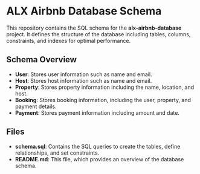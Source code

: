 # ALX Airbnb Database Schema

This repository contains the SQL schema for the **alx-airbnb-database** project. It defines the structure of the database including tables, columns, constraints, and indexes for optimal performance.

## Schema Overview

- **User**: Stores user information such as name and email.
- **Host**: Stores host information such as name and email.
- **Property**: Stores property information including the name, location, and host.
- **Booking**: Stores booking information, including the user, property, and payment details.
- **Payment**: Stores payment information including amount and date.

## Files

- **schema.sql**: Contains the SQL queries to create the tables, define relationships, and set constraints.
- **README.md**: This file, which provides an overview of the database schema.

